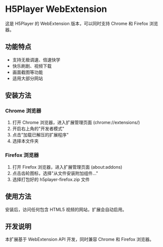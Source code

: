 # H5Player WebExtension

这是 H5Player 的 WebExtension 版本，可以同时支持 Chrome 和 Firefox 浏览器。

## 功能特点

- 支持无极调速、倍速快学
- 快乐刷剧、视频下载
- 画面截图等功能
- 适用大部分网站

## 安装方法

### Chrome 浏览器

1. 打开 Chrome 浏览器，进入扩展管理页面 (chrome://extensions/)
2. 开启右上角的"开发者模式"
3. 点击"加载已解压的扩展程序"
4. 选择本文件夹

### Firefox 浏览器

1. 打开 Firefox 浏览器，进入扩展管理页面 (about:addons)
2. 点击齿轮图标，选择"从文件安装附加组件..."
3. 选择打包好的 h5player-firefox.zip 文件

## 使用方法

安装后，访问任何包含 HTML5 视频的网站，扩展会自动启用。

## 开发说明

本扩展基于 WebExtension API 开发，同时兼容 Chrome 和 Firefox 浏览器。